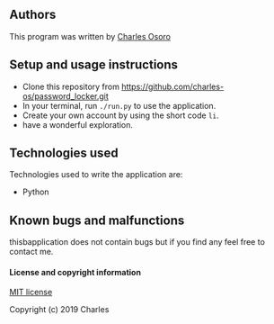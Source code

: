 

## Authors

This program was written by [Charles Osoro](https://github.com/charles-os)

## Setup and usage instructions

- Clone this repository from https://github.com/charles-os/password_locker.git
- In your terminal, run  `./run.py` to use the application.
- Create your own account by using the short code `li`.
- have a wonderful exploration.

## Technologies used

Technologies used to write the application are:
- Python

## Known bugs and malfunctions
thisbapplication does not contain bugs but if you find any feel free to contact me.

#### License and copyright information

[MIT license](https://github.com/charles-os/Password-locker/blob/master/license.md)

Copyright (c) 2019 Charles 